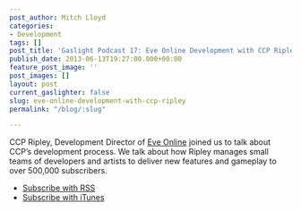 ```yaml
---
post_author: Mitch Lloyd
categories:
- Development
tags: []
post_title: 'Gaslight Podcast 17: Eve Online Development with CCP Ripley'
publish_date: 2013-06-13T19:27:00.000+00:00
feature_post_image: ''
post_images: []
layout: post
current_gaslighter: false
slug: eve-online-development-with-ccp-ripley
permalink: "/blog/:slug"

---
```

CCP Ripley, Development Director of [Eve Online](http://bit.ly/yAGuOm) joined us to talk about CCP’s development process. We talk about how Ripley manages small teams of developers and artists to deliver new features and gameplay to over 500,000 subscribers.

* [Subscribe with RSS](http://feeds.feedburner.com/gaslightpodcast)
* [Subscribe with iTunes](https://itunes.apple.com/us/podcast/gaslight-software-blog/id563643631)

